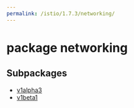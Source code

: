 ```yaml
---
permalink: /istio/1.7.3/networking/
---
```


# package networking



## Subpackages

* [v1alpha3](networking-v1alpha3.md)
* [v1beta1](networking-v1beta1.md)